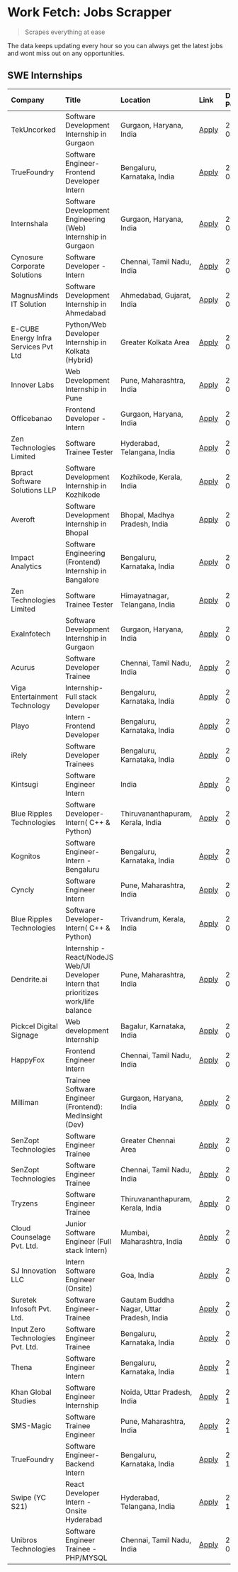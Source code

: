 # Work Fetch: Jobs Scrapper
> Scrapes everything at ease

The data keeps updating every hour so you can always get the latest jobs and wont miss out on any opportunities.

## SWE Internships
<!--START_SECTION:workfetch-->
| Company                              | Title                                                                                | Location                                  | Link                                                                                                                                                                                                                                                                                                  | Date Posted   |
|:-------------------------------------|:-------------------------------------------------------------------------------------|:------------------------------------------|:------------------------------------------------------------------------------------------------------------------------------------------------------------------------------------------------------------------------------------------------------------------------------------------------------|:--------------|
| TekUncorked                          | Software Development Internship in Gurgaon                                           | Gurgaon, Haryana, India                   | [Apply](https://in.linkedin.com/jobs/view/software-development-internship-in-gurgaon-at-tekuncorked-3887479133?position=24&pageNum=0&refId=EO1L%2Fh3ukzsx7iEriTi%2Bzw%3D%3D&trackingId=sZSWwa1ClrCwNh1winyE3Q%3D%3D&trk=public_jobs_jserp-result_search-card)                                         | 2024-04-05    |
| TrueFoundry                          | Software Engineer- Frontend Developer Intern                                         | Bengaluru, Karnataka, India               | [Apply](https://in.linkedin.com/jobs/view/software-engineer-frontend-developer-intern-at-truefoundry-3887320206?position=26&pageNum=0&refId=EO1L%2Fh3ukzsx7iEriTi%2Bzw%3D%3D&trackingId=bSfD0x37BqZBYgkz9o4lEw%3D%3D&trk=public_jobs_jserp-result_search-card)                                        | 2024-04-05    |
| Internshala                          | Software Development Engineering (Web) Internship in Gurgaon                         | Gurgaon, Haryana, India                   | [Apply](https://in.linkedin.com/jobs/view/software-development-engineering-web-internship-in-gurgaon-at-internshala-3885736493?position=2&pageNum=0&refId=EO1L%2Fh3ukzsx7iEriTi%2Bzw%3D%3D&trackingId=%2By6K%2Bxi4jwtetLECw8AGPQ%3D%3D&trk=public_jobs_jserp-result_search-card)                      | 2024-04-04    |
| Cynosure Corporate Solutions         | Software Developer -Intern                                                           | Chennai, Tamil Nadu, India                | [Apply](https://in.linkedin.com/jobs/view/software-developer-intern-at-cynosure-corporate-solutions-3884767755?position=14&pageNum=0&refId=EO1L%2Fh3ukzsx7iEriTi%2Bzw%3D%3D&trackingId=0mRTJC5yt8N7HQvMMRD5ig%3D%3D&trk=public_jobs_jserp-result_search-card)                                         | 2024-04-04    |
| MagnusMinds IT Solution              | Software Development Internship in Ahmedabad                                         | Ahmedabad, Gujarat, India                 | [Apply](https://in.linkedin.com/jobs/view/software-development-internship-in-ahmedabad-at-magnusminds-it-solution-3883933909?position=47&pageNum=0&refId=EO1L%2Fh3ukzsx7iEriTi%2Bzw%3D%3D&trackingId=Wv7XDAFSM0CASGZnT8IAKw%3D%3D&trk=public_jobs_jserp-result_search-card)                           | 2024-04-03    |
| E-CUBE Energy Infra Services Pvt Ltd | Python/Web Developer Internship in Kolkata (Hybrid)                                  | Greater Kolkata Area                      | [Apply](https://in.linkedin.com/jobs/view/python-web-developer-internship-in-kolkata-hybrid-at-e-cube-energy-infra-services-pvt-ltd-3882160442?position=30&pageNum=0&refId=EO1L%2Fh3ukzsx7iEriTi%2Bzw%3D%3D&trackingId=p3apwDlPTQkylVx0t%2B1oJA%3D%3D&trk=public_jobs_jserp-result_search-card)       | 2024-04-02    |
| Innover Labs                         | Web Development Internship in Pune                                                   | Pune, Maharashtra, India                  | [Apply](https://in.linkedin.com/jobs/view/web-development-internship-in-pune-at-innover-labs-3875494237?position=10&pageNum=0&refId=EO1L%2Fh3ukzsx7iEriTi%2Bzw%3D%3D&trackingId=f8jv2A6cw%2Fpl%2BlLLoLxgCg%3D%3D&trk=public_jobs_jserp-result_search-card)                                            | 2024-03-28    |
| Officebanao                          | Frontend Developer - Intern                                                          | Gurgaon, Haryana, India                   | [Apply](https://in.linkedin.com/jobs/view/frontend-developer-intern-at-officebanao-3871265915?position=16&pageNum=0&refId=EO1L%2Fh3ukzsx7iEriTi%2Bzw%3D%3D&trackingId=RjKXUrFTmbI2yVVhulGF1g%3D%3D&trk=public_jobs_jserp-result_search-card)                                                          | 2024-03-28    |
| Zen Technologies Limited             | Software Trainee Tester                                                              | Hyderabad, Telangana, India               | [Apply](https://in.linkedin.com/jobs/view/software-trainee-tester-at-zen-technologies-limited-3872036112?position=15&pageNum=0&refId=EO1L%2Fh3ukzsx7iEriTi%2Bzw%3D%3D&trackingId=tZa3QFNnPn6AB9SXZ3h9iA%3D%3D&trk=public_jobs_jserp-result_search-card)                                               | 2024-03-27    |
| Bpract Software Solutions LLP        | Software Development Internship in Kozhikode                                         | Kozhikode, Kerala, India                  | [Apply](https://in.linkedin.com/jobs/view/software-development-internship-in-kozhikode-at-bpract-software-solutions-llp-3874054300?position=23&pageNum=0&refId=EO1L%2Fh3ukzsx7iEriTi%2Bzw%3D%3D&trackingId=3d3DDRj7c6VxWr5YQxmHuw%3D%3D&trk=public_jobs_jserp-result_search-card)                     | 2024-03-27    |
| Averoft                              | Software Development Internship in Bhopal                                            | Bhopal, Madhya Pradesh, India             | [Apply](https://in.linkedin.com/jobs/view/software-development-internship-in-bhopal-at-averoft-3874051550?position=52&pageNum=0&refId=EO1L%2Fh3ukzsx7iEriTi%2Bzw%3D%3D&trackingId=xwPQqBDRheoCTtvuU%2BasOQ%3D%3D&trk=public_jobs_jserp-result_search-card)                                            | 2024-03-27    |
| Impact Analytics                     | Software Engineering (Frontend) Internship in Bangalore                              | Bengaluru, Karnataka, India               | [Apply](https://in.linkedin.com/jobs/view/software-engineering-frontend-internship-in-bangalore-at-impact-analytics-3872535077?position=5&pageNum=0&refId=EO1L%2Fh3ukzsx7iEriTi%2Bzw%3D%3D&trackingId=NU9vdv%2FdQsUiAPAZjSp3ng%3D%3D&trk=public_jobs_jserp-result_search-card)                        | 2024-03-26    |
| Zen Technologies Limited             | Software Trainee Tester                                                              | Himayatnagar, Telangana, India            | [Apply](https://in.linkedin.com/jobs/view/software-trainee-tester-at-zen-technologies-limited-3872100214?position=12&pageNum=0&refId=EO1L%2Fh3ukzsx7iEriTi%2Bzw%3D%3D&trackingId=pulBCZbqeOj5w9jol5suKQ%3D%3D&trk=public_jobs_jserp-result_search-card)                                               | 2024-03-26    |
| ExaInfotech                          | Software Development Internship in Gurgaon                                           | Gurgaon, Haryana, India                   | [Apply](https://in.linkedin.com/jobs/view/software-development-internship-in-gurgaon-at-exainfotech-3872534185?position=18&pageNum=0&refId=EO1L%2Fh3ukzsx7iEriTi%2Bzw%3D%3D&trackingId=9k03d53%2BME90GR%2B5wPN7QQ%3D%3D&trk=public_jobs_jserp-result_search-card)                                     | 2024-03-26    |
| Acurus                               | Software Developer Trainee                                                           | Chennai, Tamil Nadu, India                | [Apply](https://in.linkedin.com/jobs/view/software-developer-trainee-at-acurus-3871400616?position=27&pageNum=0&refId=EO1L%2Fh3ukzsx7iEriTi%2Bzw%3D%3D&trackingId=rvEAhn2H2POI4Zqx8kYiLA%3D%3D&trk=public_jobs_jserp-result_search-card)                                                              | 2024-03-26    |
| Viga Entertainment Technology        | Internship-Full stack Developer                                                      | Bengaluru, Karnataka, India               | [Apply](https://in.linkedin.com/jobs/view/internship-full-stack-developer-at-viga-entertainment-technology-3870669789?position=34&pageNum=0&refId=EO1L%2Fh3ukzsx7iEriTi%2Bzw%3D%3D&trackingId=2reC9yPgIwqGzt7PpkoPEQ%3D%3D&trk=public_jobs_jserp-result_search-card)                                  | 2024-03-25    |
| Playo                                | Intern - Frontend Developer                                                          | Bengaluru, Karnataka, India               | [Apply](https://in.linkedin.com/jobs/view/intern-frontend-developer-at-playo-3864131172?position=7&pageNum=0&refId=EO1L%2Fh3ukzsx7iEriTi%2Bzw%3D%3D&trackingId=NYnp0PrWrRExSY1%2FehtGBA%3D%3D&trk=public_jobs_jserp-result_search-card)                                                               | 2024-03-22    |
| iRely                                | Software Developer Trainees                                                          | Bengaluru, Karnataka, India               | [Apply](https://in.linkedin.com/jobs/view/software-developer-trainees-at-irely-3860566039?position=3&pageNum=0&refId=EO1L%2Fh3ukzsx7iEriTi%2Bzw%3D%3D&trackingId=%2BKXYnrNqQwhu5qsY5wHtUA%3D%3D&trk=public_jobs_jserp-result_search-card)                                                             | 2024-03-18    |
| Kintsugi                             | Software Engineer Intern                                                             | India                                     | [Apply](https://in.linkedin.com/jobs/view/software-engineer-intern-at-kintsugi-3857074071?position=40&pageNum=0&refId=EO1L%2Fh3ukzsx7iEriTi%2Bzw%3D%3D&trackingId=ZoexGHHsSdyNSDXWW04J5A%3D%3D&trk=public_jobs_jserp-result_search-card)                                                              | 2024-03-16    |
| Blue Ripples Technologies            | Software Developer- Intern( C++ & Python)                                            | Thiruvananthapuram, Kerala, India         | [Apply](https://in.linkedin.com/jobs/view/software-developer-intern-c%2B%2B-python-at-blue-ripples-technologies-3855594494?position=21&pageNum=0&refId=EO1L%2Fh3ukzsx7iEriTi%2Bzw%3D%3D&trackingId=9H31sVcmc2hrgXn%2BaL9rgA%3D%3D&trk=public_jobs_jserp-result_search-card)                           | 2024-03-14    |
| Kognitos                             | Software Engineer-Intern -Bengaluru                                                  | Bengaluru, Karnataka, India               | [Apply](https://in.linkedin.com/jobs/view/software-engineer-intern-bengaluru-at-kognitos-3855361239?position=9&pageNum=0&refId=EO1L%2Fh3ukzsx7iEriTi%2Bzw%3D%3D&trackingId=%2FGNe8%2FYjdx6VTjdU7vzMaA%3D%3D&trk=public_jobs_jserp-result_search-card)                                                 | 2024-03-13    |
| Cyncly                               | Software Engineer Intern                                                             | Pune, Maharashtra, India                  | [Apply](https://in.linkedin.com/jobs/view/software-engineer-intern-at-cyncly-3853990178?position=22&pageNum=0&refId=EO1L%2Fh3ukzsx7iEriTi%2Bzw%3D%3D&trackingId=1aQZHD2qIR8GRcWSopGLvg%3D%3D&trk=public_jobs_jserp-result_search-card)                                                                | 2024-03-13    |
| Blue Ripples Technologies            | Software Developer- Intern( C++  & Python)                                           | Trivandrum, Kerala, India                 | [Apply](https://in.linkedin.com/jobs/view/software-developer-intern-c%2B%2B-python-at-blue-ripples-technologies-3856150730?position=25&pageNum=0&refId=EO1L%2Fh3ukzsx7iEriTi%2Bzw%3D%3D&trackingId=mYtypibHp6SYXfOzESz0EQ%3D%3D&trk=public_jobs_jserp-result_search-card)                             | 2024-03-13    |
| Dendrite.ai                          | Internship - React/NodeJS Web/UI Developer Intern that prioritizes work/life balance | Pune, Maharashtra, India                  | [Apply](https://in.linkedin.com/jobs/view/internship-react-nodejs-web-ui-developer-intern-that-prioritizes-work-life-balance-at-dendrite-ai-3853583200?position=41&pageNum=0&refId=EO1L%2Fh3ukzsx7iEriTi%2Bzw%3D%3D&trackingId=QYmGfuxiy1iWZbJ8vqpiJg%3D%3D&trk=public_jobs_jserp-result_search-card) | 2024-03-12    |
| Pickcel Digital Signage              | Web development Internship                                                           | Bagalur, Karnataka, India                 | [Apply](https://in.linkedin.com/jobs/view/web-development-internship-at-pickcel-digital-signage-3849506118?position=59&pageNum=0&refId=EO1L%2Fh3ukzsx7iEriTi%2Bzw%3D%3D&trackingId=8ueUbsNYM1%2BDlYt0aTMuLg%3D%3D&trk=public_jobs_jserp-result_search-card)                                           | 2024-03-08    |
| HappyFox                             | Frontend Engineer Intern                                                             | Chennai, Tamil Nadu, India                | [Apply](https://in.linkedin.com/jobs/view/frontend-engineer-intern-at-happyfox-3848357951?position=54&pageNum=0&refId=EO1L%2Fh3ukzsx7iEriTi%2Bzw%3D%3D&trackingId=tTz3hzwLqWtbdy7fuXcjYg%3D%3D&trk=public_jobs_jserp-result_search-card)                                                              | 2024-03-07    |
| Milliman                             | Trainee Software Engineer (Frontend): MedInsight (Dev)                               | Gurgaon, Haryana, India                   | [Apply](https://in.linkedin.com/jobs/view/trainee-software-engineer-frontend-medinsight-dev-at-milliman-3792874280?position=13&pageNum=0&refId=EO1L%2Fh3ukzsx7iEriTi%2Bzw%3D%3D&trackingId=OGnao8YPeOtDtJth2SjLaA%3D%3D&trk=public_jobs_jserp-result_search-card)                                     | 2024-03-01    |
| SenZopt Technologies                 | Software Engineer Trainee                                                            | Greater Chennai Area                      | [Apply](https://in.linkedin.com/jobs/view/software-engineer-trainee-at-senzopt-technologies-3827688781?position=42&pageNum=0&refId=EO1L%2Fh3ukzsx7iEriTi%2Bzw%3D%3D&trackingId=%2BbacnVfcwxJdfPlyFNnS%2Bg%3D%3D&trk=public_jobs_jserp-result_search-card)                                             | 2024-02-12    |
| SenZopt Technologies                 | Software Engineer Trainee                                                            | Chennai, Tamil Nadu, India                | [Apply](https://in.linkedin.com/jobs/view/software-engineer-trainee-at-senzopt-technologies-3827686880?position=56&pageNum=0&refId=EO1L%2Fh3ukzsx7iEriTi%2Bzw%3D%3D&trackingId=XaGXJ2fERnVbO%2Bx7XPQkHg%3D%3D&trk=public_jobs_jserp-result_search-card)                                               | 2024-02-12    |
| Tryzens                              | Software Engineer Trainee                                                            | Thiruvananthapuram, Kerala, India         | [Apply](https://in.linkedin.com/jobs/view/software-engineer-trainee-at-tryzens-3809363491?position=44&pageNum=0&refId=EO1L%2Fh3ukzsx7iEriTi%2Bzw%3D%3D&trackingId=6EPeJmrqviT4GLd5PzclEw%3D%3D&trk=public_jobs_jserp-result_search-card)                                                              | 2024-01-18    |
| Cloud Counselage Pvt. Ltd.           | Junior Software Engineer (Full stack Intern)                                         | Mumbai, Maharashtra, India                | [Apply](https://in.linkedin.com/jobs/view/junior-software-engineer-full-stack-intern-at-cloud-counselage-pvt-ltd-3803132814?position=36&pageNum=0&refId=EO1L%2Fh3ukzsx7iEriTi%2Bzw%3D%3D&trackingId=bZlsANVywnJfTfJTr2rVlw%3D%3D&trk=public_jobs_jserp-result_search-card)                            | 2024-01-11    |
| SJ Innovation LLC                    | Intern Software Engineer (Onsite)                                                    | Goa, India                                | [Apply](https://in.linkedin.com/jobs/view/intern-software-engineer-onsite-at-sj-innovation-llc-3799959011?position=51&pageNum=0&refId=EO1L%2Fh3ukzsx7iEriTi%2Bzw%3D%3D&trackingId=SdZAjzyNIEnDhKfCF7OISg%3D%3D&trk=public_jobs_jserp-result_search-card)                                              | 2024-01-11    |
| Suretek Infosoft Pvt. Ltd.           | Software Engineer-Trainee                                                            | Gautam Buddha Nagar, Uttar Pradesh, India | [Apply](https://in.linkedin.com/jobs/view/software-engineer-trainee-at-suretek-infosoft-pvt-ltd-3800934643?position=31&pageNum=0&refId=EO1L%2Fh3ukzsx7iEriTi%2Bzw%3D%3D&trackingId=fpE9vV4cCzWLdezR848UnA%3D%3D&trk=public_jobs_jserp-result_search-card)                                             | 2024-01-09    |
| Input Zero Technologies Pvt. Ltd.    | Software Engineer Trainee                                                            | Bengaluru, Karnataka, India               | [Apply](https://in.linkedin.com/jobs/view/software-engineer-trainee-at-input-zero-technologies-pvt-ltd-3800927643?position=38&pageNum=0&refId=EO1L%2Fh3ukzsx7iEriTi%2Bzw%3D%3D&trackingId=CE8EMq1FlW0nM5A%2FJPHMWw%3D%3D&trk=public_jobs_jserp-result_search-card)                                    | 2024-01-09    |
| Thena                                | Software Engineer Intern                                                             | Bengaluru, Karnataka, India               | [Apply](https://in.linkedin.com/jobs/view/software-engineer-intern-at-thena-3778731751?position=28&pageNum=0&refId=EO1L%2Fh3ukzsx7iEriTi%2Bzw%3D%3D&trackingId=ohi7JZcin4oP%2FVSDrKUtpg%3D%3D&trk=public_jobs_jserp-result_search-card)                                                               | 2023-12-05    |
| Khan Global Studies                  | Software Engineer Internship                                                         | Noida, Uttar Pradesh, India               | [Apply](https://in.linkedin.com/jobs/view/software-engineer-internship-at-khan-global-studies-3766942197?position=58&pageNum=0&refId=EO1L%2Fh3ukzsx7iEriTi%2Bzw%3D%3D&trackingId=j906GzNwWlXBcOAYEKEdLw%3D%3D&trk=public_jobs_jserp-result_search-card)                                               | 2023-11-27    |
| SMS-Magic                            | Software Trainee Engineer                                                            | Pune, Maharashtra, India                  | [Apply](https://in.linkedin.com/jobs/view/software-trainee-engineer-at-sms-magic-3761409781?position=37&pageNum=0&refId=EO1L%2Fh3ukzsx7iEriTi%2Bzw%3D%3D&trackingId=obKnptBjDYBhF3ygDPUv8Q%3D%3D&trk=public_jobs_jserp-result_search-card)                                                            | 2023-11-16    |
| TrueFoundry                          | Software Engineer-Backend Intern                                                     | Bengaluru, Karnataka, India               | [Apply](https://in.linkedin.com/jobs/view/software-engineer-backend-intern-at-truefoundry-3779508170?position=39&pageNum=0&refId=EO1L%2Fh3ukzsx7iEriTi%2Bzw%3D%3D&trackingId=f222cFaTPc8uEEWoS5IjYA%3D%3D&trk=public_jobs_jserp-result_search-card)                                                   | 2023-11-10    |
| Swipe (YC S21)                       | React Developer Intern - Onsite Hyderabad                                            | Hyderabad, Telangana, India               | [Apply](https://in.linkedin.com/jobs/view/react-developer-intern-onsite-hyderabad-at-swipe-yc-s21-3737600089?position=46&pageNum=0&refId=EO1L%2Fh3ukzsx7iEriTi%2Bzw%3D%3D&trackingId=J6BBoBdg2qshvIP8Ee0C9g%3D%3D&trk=public_jobs_jserp-result_search-card)                                           | 2023-10-13    |
| Unibros Technologies                 | Software Engineer Trainee - PHP/MYSQL                                                | Chennai, Tamil Nadu, India                | [Apply](https://in.linkedin.com/jobs/view/software-engineer-trainee-php-mysql-at-unibros-technologies-3656599241?position=43&pageNum=0&refId=EO1L%2Fh3ukzsx7iEriTi%2Bzw%3D%3D&trackingId=hOvUByLqQ8vHjKvOsCJavQ%3D%3D&trk=public_jobs_jserp-result_search-card)                                       | 2023-06-12    |
<!--END_SECTION:workfetch-->
